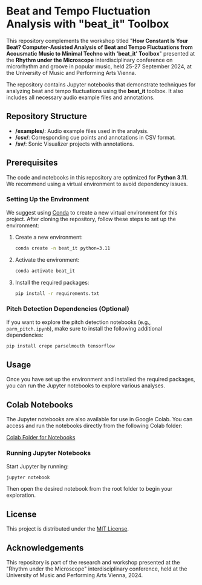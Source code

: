 
# Beat and Tempo Fluctuation Analysis with "beat_it" Toolbox

This repository complements the workshop titled "**How Constant Is Your Beat? Computer-Assisted Analysis of Beat and Tempo Fluctuations from Acousmatic Music to Minimal Techno with 'beat_it' Toolbox**" presented at the **Rhythm under the Microscope** interdisciplinary conference on microrhythm and groove in popular music, held 25-27 September 2024, at the University of Music and Performing Arts Vienna.

The repository contains Jupyter notebooks that demonstrate techniques for analyzing beat and tempo fluctuations using the **beat_it** toolbox. It also includes all necessary audio example files and annotations.

## Repository Structure

- **/examples/**: Audio example files used in the analysis.
- **/csv/**: Corresponding cue points and annotations in CSV format.
- **/sv/**: Sonic Visualizer projects with annotations.

## Prerequisites

The code and notebooks in this repository are optimized for **Python 3.11**. We recommend using a virtual environment to avoid dependency issues.

### Setting Up the Environment

We suggest using [Conda](https://docs.conda.io/en/latest/) to create a new virtual environment for this project. After cloning the repository, follow these steps to set up the environment:

1. Create a new environment:

    ```bash
    conda create -n beat_it python=3.11
    ```

2. Activate the environment:

    ```bash
    conda activate beat_it
    ```

3. Install the required packages:

    ```bash
    pip install -r requirements.txt
    ```

### Pitch Detection Dependencies (Optional)

If you want to explore the pitch detection notebooks (e.g., `parm_pitch.ipynb`), make sure to install the following additional dependencies:

```bash
pip install crepe parselmouth tensorflow
```

## Usage

Once you have set up the environment and installed the required packages, you can run the Jupyter notebooks to explore various analyses.

## Colab Notebooks

The Jupyter notebooks are also available for use in Google Colab. You can access and run the notebooks directly from the following Colab folder:

[Colab Folder for Notebooks](https://drive.google.com/drive/folders/1cMQOTImAuaW0he8JIG6GxjjL297TnY-a?usp=sharing)


### Running Jupyter Notebooks

Start Jupyter by running:

```bash
jupyter notebook
```

Then open the desired notebook from the root folder to begin your exploration.

## License

This project is distributed under the [MIT License](LICENSE).

## Acknowledgements

This repository is part of the research and workshop presented at the "Rhythm under the Microscope" interdisciplinary conference, held at the University of Music and Performing Arts Vienna, 2024.
